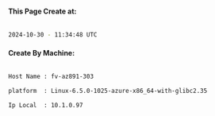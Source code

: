 
   
#### This Page Create at:

```bash

2024-10-30 - 11:34:48 UTC

```

#### Create By Machine:

```bash

Host Name : fv-az891-303

platform  : Linux-6.5.0-1025-azure-x86_64-with-glibc2.35

Ip Local  : 10.1.0.97

```


